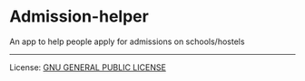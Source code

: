 # Admission-helper
An app to help people apply for admissions on schools/hostels

---

License: [GNU GENERAL PUBLIC LICENSE](https://github.com/Advik-B/Admission-helper/blob/main/LICENSE)
